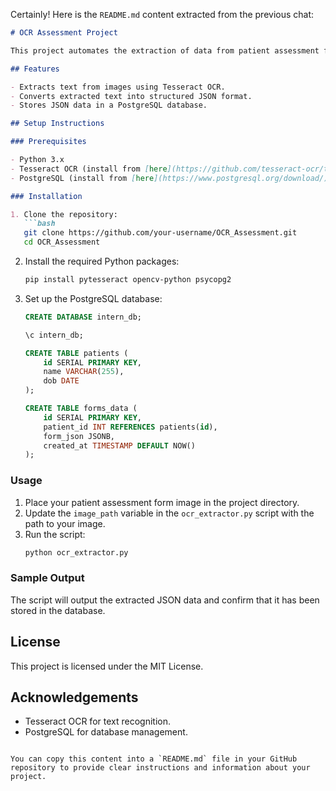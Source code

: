 Certainly! Here is the `README.md` content extracted from the previous chat:

```markdown
# OCR Assessment Project

This project automates the extraction of data from patient assessment forms using Optical Character Recognition (OCR) and stores the structured data in a PostgreSQL database.

## Features

- Extracts text from images using Tesseract OCR.
- Converts extracted text into structured JSON format.
- Stores JSON data in a PostgreSQL database.

## Setup Instructions

### Prerequisites

- Python 3.x
- Tesseract OCR (install from [here](https://github.com/tesseract-ocr/tesseract))
- PostgreSQL (install from [here](https://www.postgresql.org/download/))

### Installation

1. Clone the repository:
   ```bash
   git clone https://github.com/your-username/OCR_Assessment.git
   cd OCR_Assessment
   ```

2. Install the required Python packages:
   ```bash
   pip install pytesseract opencv-python psycopg2
   ```

3. Set up the PostgreSQL database:
   ```sql
   CREATE DATABASE intern_db;

   \c intern_db;

   CREATE TABLE patients (
       id SERIAL PRIMARY KEY,
       name VARCHAR(255),
       dob DATE
   );

   CREATE TABLE forms_data (
       id SERIAL PRIMARY KEY,
       patient_id INT REFERENCES patients(id),
       form_json JSONB,
       created_at TIMESTAMP DEFAULT NOW()
   );
   ```

### Usage

1. Place your patient assessment form image in the project directory.
2. Update the `image_path` variable in the `ocr_extractor.py` script with the path to your image.
3. Run the script:
   ```bash
   python ocr_extractor.py
   ```

### Sample Output

The script will output the extracted JSON data and confirm that it has been stored in the database.

## License

This project is licensed under the MIT License.

## Acknowledgements

- Tesseract OCR for text recognition.
- PostgreSQL for database management.
```

You can copy this content into a `README.md` file in your GitHub repository to provide clear instructions and information about your project.
